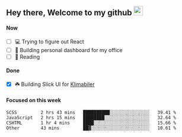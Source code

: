 ## Hey there, Welcome to my github <img src="https://media.giphy.com/media/hvRJCLFzcasrR4ia7z/giphy.gif" width="25px">

#### Now
- [ ] 💻 Trying to figure out React
- [ ] 🚀 Building personal dashboard for my office
- [ ] 📕 Reading

#### Done
- [x] ☘️ Building Slick UI for [Klimabiler](https://klimabiler.dk)
 
 #### Focused on this week
<!--START_SECTION:waka-->

```text
SCSS         2 hrs 43 mins   ██████████░░░░░░░░░░░░░░░   39.41 %
JavaScript   2 hrs 15 mins   ████████░░░░░░░░░░░░░░░░░   32.64 %
CSHTML       1 hr 4 mins     ████░░░░░░░░░░░░░░░░░░░░░   15.66 %
Other        43 mins         ██▓░░░░░░░░░░░░░░░░░░░░░░   10.61 %
```

<!--END_SECTION:waka-->

